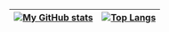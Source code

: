 | [![My GitHub stats](https://github-readme-stats.vercel.app/api?username=relsa228&theme=tokyonight&hide_border=true&bg_color=00000000)](https://github.com/anuraghazra/github-readme-stats) | [![Top Langs](https://github-readme-stats.vercel.app/api/top-langs/?username=relsa228&layout=compact&theme=tokyonight&hide_border=true&bg_color=00000000)](https://github.com/anuraghazra/github-readme-stats) |
| ----------- | ----------- |
